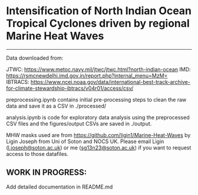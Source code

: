 # Intensification of North Indian Ocean Tropical Cyclones driven by regional Marine Heat Waves
---------------------------------------------------------------------------------------------

Data downloaded from:

JTWC: https://www.metoc.navy.mil/jtwc/jtwc.html?north-indian-ocean
IMD: https://rsmcnewdelhi.imd.gov.in/report.php?internal_menu=MzM=
IBTRACS: https://www.ncei.noaa.gov/data/international-best-track-archive-for-climate-stewardship-ibtracs/v04r01/access/csv/

preprocessing.ipynb contains initial pre-processing steps to clean the raw data and save it as a CSV in ./processed/

analysis.ipynb is code for exploratory data analysis using the preprocessed CSV files and the figures/output CSVs are saved in ./output.

MHW masks used are from https://github.com/ligin1/Marine-Heat-Waves by Ligin Joseph from Uni of Soton and NOCS UK. Please email Ligin (l.joseph@soton.ac.uk) or me (sg13n23@soton.ac.uk) if you want to request access to those datafiles.
## WORK IN PROGRESS:<br>
Add detailed documentation in README.md